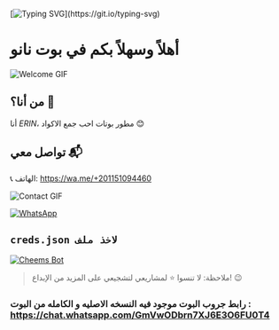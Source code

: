 [![Typing SVG](https://readme-typing-svg.demolab.com?font=Fira+Code&pause=1000&color=00CB22&width=435&lines=بوت+نانو+بوت+قابل+للتطوير;كل+شي+غير+مشفر+استمتع+وشكرا+لك+%A3;%5B+ارين+هو+المطور+تدعمه+لاتنسى+%5D_)](https://git.io/typing-svg)

# أهلاً وسهلاً بكم في  بوت نانو
![Welcome GIF](https://i.imgur.com/GYQR6dx.jpeg)

## من أنا؟ 🤔
أنا *ERIN*، مطور بوتات احب جمع الاكواد 😊

## تواصل معي 📬
📞 الهاتف: https://wa.me/+201151094460  

![Contact GIF]([https://media1.tenor.com/m/Q6rgr_3z9W0AAAAC/kiss.gif](https://c.tenor.com/D2H0hPltOdYAAAAM/golden-boy-fake-keyboard-programing-coding-paper-book.gif))

[![WhatsApp](https://img.shields.io/badge/قناة-25D366?style=for-the-badge&logo=whatsapp&logoColor=white)](https://whatsapp.com/channel/0029VaiUhw5BFLgV89U3rT18)

## `creds.json لاخذ ملف`
[![Cheems Bot](https://repl.it/badge/github/quiec/whatsasena)](https://replit.com/@boudysaid7/Nano-Session)
> ملاحظة: لا تنسوا ⭐ لمشاريعي لتشجيعي على المزيد من الإبداع! 😉
### رابط جروب البوت موجود فيه النسخه الاصليه و الكامله من البوت : https://chat.whatsapp.com/GmVwODbrn7XJ6E3O6FU0T4
